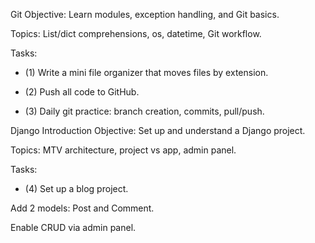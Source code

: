 Git
Objective: Learn modules, exception handling, and Git basics.

Topics: List/dict comprehensions, os, datetime, Git workflow.

Tasks:

- (1) Write a mini file organizer that moves files by extension.

- (2) Push all code to GitHub.

- (3) Daily git practice: branch creation, commits, pull/push.

Django Introduction
Objective: Set up and understand a Django project.

Topics: MTV architecture, project vs app, admin panel.

Tasks:

- (4)
Set up a blog project.

Add 2 models: Post and Comment.

Enable CRUD via admin panel.